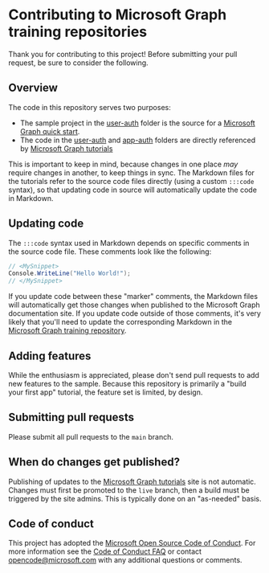 # Contributing to Microsoft Graph training repositories

Thank you for contributing to this project! Before submitting your pull request, be sure to consider the following.

## Overview

The code in this repository serves two purposes:

- The sample project in the [user-auth](/user-auth) folder is the source for a [Microsoft Graph quick start](https://developer.microsoft.com/graph/quick-start).
- The code in the [user-auth](/user-auth) and [app-auth](/app-auth) folders are directly referenced by [Microsoft Graph tutorials](https://learn.microsoft.com/graph/tutorials)

This is important to keep in mind, because changes in one place *may* require changes in another, to keep things in sync. The Markdown files for the tutorials refer to the source code files directly (using a custom `:::code` syntax), so that updating code in source will automatically update the code in Markdown.

## Updating code

The `:::code` syntax used in Markdown depends on specific comments in the source code file. These comments look like the following:

```csharp
// <MySnippet>
Console.WriteLine("Hello World!");
// </MySnippet>
```

If you update code between these "marker" comments, the Markdown files will automatically get those changes when published to the Microsoft Graph documentation site. If you update code outside of those comments, it's very likely that you'll need to update the corresponding Markdown in the [Microsoft Graph training repository](https://github.com/microsoftgraph/microsoft-graph-training).

## Adding features

While the enthusiasm is appreciated, please don't send pull requests to add new features to the sample. Because this repository is primarily a "build your first app" tutorial, the feature set is limited, by design.

## Submitting pull requests

Please submit all pull requests to the `main` branch.

## When do changes get published?

Publishing of updates to the [Microsoft Graph tutorials](https://learn.microsoft.com/graph/tutorials) site is not automatic. Changes must first be promoted to the `live` branch, then a build must be triggered by the site admins. This is typically done on an "as-needed" basis.

## Code of conduct

This project has adopted the [Microsoft Open Source Code of Conduct](https://opensource.microsoft.com/codeofconduct/). For more information see the [Code of Conduct FAQ](https://opensource.microsoft.com/codeofconduct/faq/) or contact [opencode@microsoft.com](mailto:opencode@microsoft.com) with any additional questions or comments.
